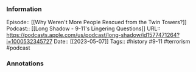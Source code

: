 ### Information

Episode:: [[Why Weren't More People Rescued from the Twin Towers?]]
Podcast:: [[Long Shadow - 9-11's Lingering Questions]]
URL:: https://podcasts.apple.com/us/podcast/long-shadow/id1577471264?i=1000532345727
Date:: [[2023-05-07]]
Tags:: #history #9-11 #terrorism 
#podcast


### Annotations

